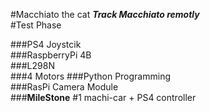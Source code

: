 #Macchiato the cat  ___Track Macchiato remotly___  
#Test Phase  

###PS4 Joystcik  
###RaspberryPi 4B  
###L298N  
###4 Motors
###Python Programming  
###RasPi Camera Module  
###__MileStone__ #1  machi-car +  PS4 controller


